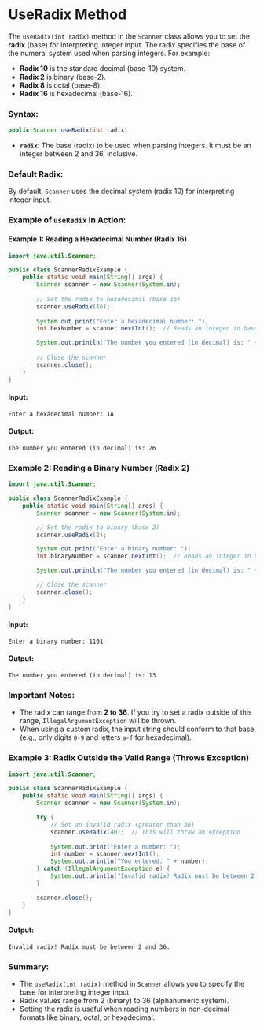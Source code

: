 # UseRadix Method
The `useRadix(int radix)` method in the `Scanner` class allows you to set the **radix** (base) for interpreting integer input. The radix specifies the base of the numeral system used when parsing integers. For example:

- **Radix 10** is the standard decimal (base-10) system.
- **Radix 2** is binary (base-2).
- **Radix 8** is octal (base-8).
- **Radix 16** is hexadecimal (base-16).

### Syntax:
```java
public Scanner useRadix(int radix)
```

- **`radix`**: The base (radix) to be used when parsing integers. It must be an integer between 2 and 36, inclusive.

### Default Radix:
By default, `Scanner` uses the decimal system (radix 10) for interpreting integer input.

### Example of `useRadix` in Action:

#### Example 1: Reading a Hexadecimal Number (Radix 16)
```java
import java.util.Scanner;

public class ScannerRadixExample {
    public static void main(String[] args) {
        Scanner scanner = new Scanner(System.in);
        
        // Set the radix to hexadecimal (base 16)
        scanner.useRadix(16);
        
        System.out.print("Enter a hexadecimal number: ");
        int hexNumber = scanner.nextInt();  // Reads an integer in base 16

        System.out.println("The number you entered (in decimal) is: " + hexNumber);
        
        // Close the scanner
        scanner.close();
    }
}
```
#### Input:
```
Enter a hexadecimal number: 1A
```

#### Output:
```
The number you entered (in decimal) is: 26
```

### Example 2: Reading a Binary Number (Radix 2)
```java
import java.util.Scanner;

public class ScannerRadixExample {
    public static void main(String[] args) {
        Scanner scanner = new Scanner(System.in);

        // Set the radix to binary (base 2)
        scanner.useRadix(2);

        System.out.print("Enter a binary number: ");
        int binaryNumber = scanner.nextInt();  // Reads an integer in base 2

        System.out.println("The number you entered (in decimal) is: " + binaryNumber);

        // Close the scanner
        scanner.close();
    }
}
```

#### Input:
```
Enter a binary number: 1101
```

#### Output:
```
The number you entered (in decimal) is: 13
```

### Important Notes:
- The radix can range from **2 to 36**. If you try to set a radix outside of this range, `IllegalArgumentException` will be thrown.
- When using a custom radix, the input string should conform to that base (e.g., only digits `0-9` and letters `a-f` for hexadecimal).
  
### Example 3: Radix Outside the Valid Range (Throws Exception)
```java
import java.util.Scanner;

public class ScannerRadixExample {
    public static void main(String[] args) {
        Scanner scanner = new Scanner(System.in);

        try {
            // Set an invalid radix (greater than 36)
            scanner.useRadix(40);  // This will throw an exception
            
            System.out.print("Enter a number: ");
            int number = scanner.nextInt();
            System.out.println("You entered: " + number);
        } catch (IllegalArgumentException e) {
            System.out.println("Invalid radix! Radix must be between 2 and 36.");
        }

        scanner.close();
    }
}
```

#### Output:
```
Invalid radix! Radix must be between 2 and 36.
```

### Summary:
- The `useRadix(int radix)` method in `Scanner` allows you to specify the base for interpreting integer input.
- Radix values range from 2 (binary) to 36 (alphanumeric system).
- Setting the radix is useful when reading numbers in non-decimal formats like binary, octal, or hexadecimal.